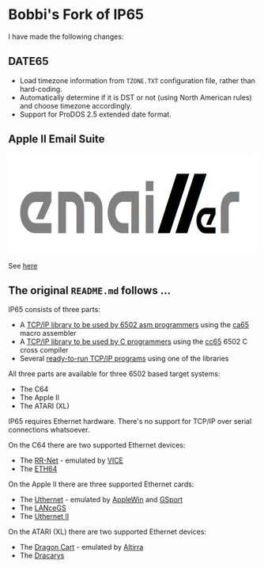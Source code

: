 # Bobbi's Fork of IP65

I have made the following changes:

## DATE65

 - Load timezone information from `TZONE.TXT` configuration file, rather than hard-coding.
 - Automatically determine if it is DST or not (using North American rules) and choose timezone accordingly.
 - Support for ProDOS 2.5 extended date format.

## Apple II Email Suite

<p align="center"><img src="img/emailler-logo.png" alt="emai//er-logo" height="200px"></p>

See [here](README-emailler.md)

## The original `README.md` follows ...

IP65 consists of three parts:
- A [TCP/IP library to be used by 6502 asm programmers](https://github.com/cc65/ip65/wiki/Library-for-asm-programs) using the [ca65](https://cc65.github.io/doc/ca65.html) macro assembler
- A [TCP/IP library to be used by C programmers](https://github.com/cc65/ip65/wiki/Library-for-C-programs) using the [cc65](https://cc65.github.io/doc/cc65.html) 6502 C cross compiler
- Several [ready-to-run TCP/IP programs](https://github.com/cc65/ip65/wiki/Ready-to-run-TCP_IP-programs) using one of the libraries

All three parts are available for three 6502 based target systems:
- The C64
- The Apple II
- The ATARI (XL)

IP65 requires Ethernet hardware. There's no support for TCP/IP over serial connections whatsoever.

On the C64 there are two supported Ethernet devices:
- The [RR-Net](http://wiki.icomp.de/wiki/RR-Net) - emulated by [VICE](http://vice-emu.sourceforge.net/)
- The [ETH64](https://www.ide64.org/eth64.html)

On the Apple II there are three supported Ethernet cards:
- The [Uthernet](https://web.archive.org/web/20150323031638/http://a2retrosystems.com/products.htm) - emulated by [AppleWin](https://github.com/AppleWin/AppleWin) and [GSport](https://david-schmidt.github.io/gsport/)
- The [LANceGS](https://web.archive.org/web/20010331001718/http://lancegs.a2central.com:80/)
- The [Uthernet II](http://a2retrosystems.com/products.htm)

On the ATARI (XL) there are two supported Ethernet devices:
- The [Dragon Cart](https://www.atari8ethernet.com/) - emulated by [Altirra](http://www.virtualdub.org/altirra.html)
- The [Dracarys](https://atariage.com/forums/topic/287376-preannouncement-dragon-cart-ii/)
